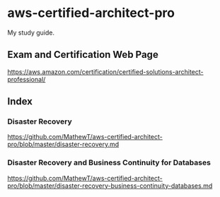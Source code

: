 # aws-certified-architect-pro
My study guide. 

## Exam and Certification Web Page
https://aws.amazon.com/certification/certified-solutions-architect-professional/


## Index

### Disaster Recovery
https://github.com/MathewT/aws-certified-architect-pro/blob/master/disaster-recovery.md

### Disaster Recovery and Business Continuity for Databases
https://github.com/MathewT/aws-certified-architect-pro/blob/master/disaster-recovery-business-continuity-databases.md



